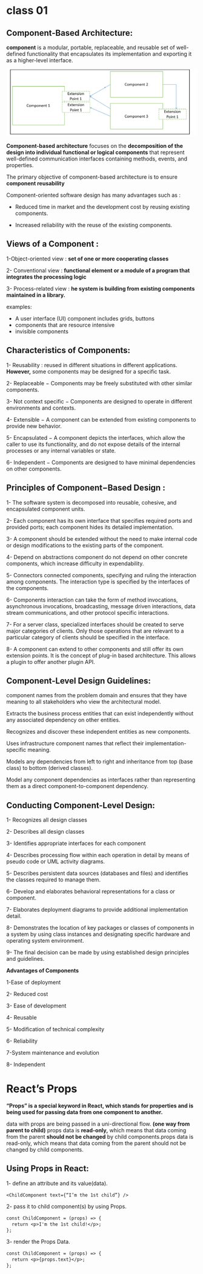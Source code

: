 # class 01
## Component-Based Architecture:


 **component**  is a modular, portable, replaceable, and reusable set of well-defined functionality that encapsulates its implementation and exporting it as a higher-level interface.

 ![component image](../img/component.png)

 **Component-based architecture** focuses on the **decomposition of the design into individual functional or logical components** that represent well-defined communication interfaces containing methods, events, and properties.

 The primary objective of component-based architecture is to ensure **component reusability**


 Component-oriented software design has many advantages such as :

+ Reduced time in market and the development cost by reusing existing components.

+ Increased reliability with the reuse of the existing components.
## Views of a Component :

1-Object-oriented view : **set of one or more cooperating classes**

2- Conventional view :  **functional element or a module of a program that integrates the processing logic**

3- Process-related view :  **he system is building from existing components maintained in a library.**


examples:
 + A user interface (UI) component includes grids, buttons
 +  components  that are resource intensive
 +  invisible components


 ## Characteristics of Components:

 1- Reusability : reused in different situations in different applications. **However,** some components may be designed for a specific task.

2- Replaceable − Components may be freely substituted with other similar components.

3- Not context specific − Components are designed to operate in different environments and contexts.

4- Extensible − A component can be extended from existing components to provide new behavior.

5- Encapsulated −  A component depicts the interfaces, which allow the caller to use its functionality, and do not expose details of the internal processes or any internal variables or state.

6- Independent − Components are designed to have minimal dependencies on other components.


## Principles of Component−Based Design :

1- The software system is decomposed into reusable, cohesive, and encapsulated component units.

2- Each component has its own interface that specifies required ports and provided ports; each component hides its detailed implementation.

3- A component should be extended without the need to make internal code or design modifications to the existing parts of the component.

4- Depend on abstractions component do not depend on other concrete components, which increase difficulty in expendability.

5- Connectors connected components, specifying and ruling the interaction among components. The interaction type is specified by the interfaces of the components.

6- Components interaction can take the form of method invocations, asynchronous invocations, broadcasting, message driven interactions, data stream communications, and other protocol specific interactions.

7- For a server class, specialized interfaces should be created to serve major categories of clients. Only those operations that are relevant to a particular category of clients should be specified in the interface.

8- A component can extend to other components and still offer its own extension points. It is the concept of plug-in based architecture. This allows a plugin to offer another plugin API.


## Component-Level Design Guidelines:
 component names from the problem domain and ensures that they have meaning to all stakeholders who view the architectural model.

Extracts the business process entities that can exist independently without any associated dependency on other entities.

Recognizes and discover these independent entities as new components.

Uses infrastructure component names that reflect their implementation-specific meaning.

Models any dependencies from left to right and inheritance from top (base class) to bottom (derived classes).

Model any component dependencies as interfaces rather than representing them as a direct component-to-component dependency.


## Conducting Component-Level Design:
1- Recognizes all design classes 

2- Describes all design classes 

3- Identifies appropriate interfaces for each component 

4- Describes processing flow within each operation in detail by means of pseudo code or UML activity diagrams.

5- Describes persistent data sources (databases and files) and identifies the classes required to manage them.

6- Develop and elaborates behavioral representations for a class or component. 

7- Elaborates deployment diagrams to provide additional implementation detail.

8- Demonstrates the location of key packages or classes of components in a system by using class instances and designating specific hardware and operating system environment.

9- The final decision can be made by using established design principles and guidelines.


**Advantages of Components**

1-Ease of deployment 

2- Reduced cost 

3- Ease of development

4- Reusable

5- Modification of technical complexity 

6- Reliability 

7-System maintenance and evolution

8- Independent 

# React’s Props

**“Props” is a special keyword in React, which stands for properties and is being used for passing data from one component to another.**


 data with props are being passed in a uni-directional flow. **(one way from parent to child)** props data is **read-only,** which means that data coming from the parent **should not be changed** by child components.props data is read-only, which means that data coming from the parent should not be changed by child components.



 ## Using Props in React:
 
 1- define an attribute and its value(data).
 ```
<ChildComponent text={“I’m the 1st child”} />
 ```


2- pass it to child component(s) by using Props.
```
const ChildComponent = (props) => {  
  return <p>I'm the 1st child!</p>; 
};
```


3- render the Props Data.
```
const ChildComponent = (props) => {  
  return <p>{props.text}</p>; 
};
```





